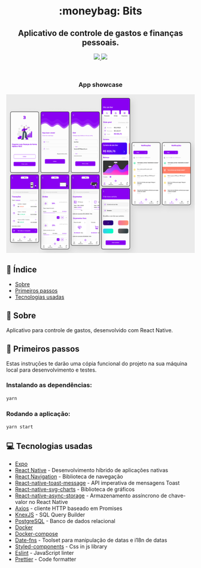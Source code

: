 <h1 align="center">:moneybag: Bits</h1>

<h2 align="center">
  Aplicativo de controle de gastos e finanças pessoais.
</h2>

<p align="center">
	<a href="./LICENSE">
		<img src="https://img.shields.io/github/license/viniciusrodrigues1a/bits-mobile"></img>
	</a>
	<img src="https://img.shields.io/github/last-commit/viniciusrodrigues1a/bits-mobile"></img>
</p>

<br />

<h3 align="center">App showcase</h3>

<p align="center">
	<img src="./.github/assets/showcase.png"></img>
</p>

## :page_facing_up: Índice

- [Sobre](#about)
- [Primeiros passos](#getting_started)
- [Tecnologias usadas](#built_using)

## 🧐 Sobre <a name = "about"></a>

Aplicativo para controle de gastos, desenvolvido com React Native.

## 🏁 Primeiros passos <a name = "getting_started"></a>

Estas instruçōes te darão uma cópia funcional do projeto na sua máquina local para desenvolvimento e testes.

### Instalando as dependências:
```sh
yarn
```

### Rodando a aplicação:
```sh
yarn start
```

## :computer: Tecnologias usadas <a name="built_using">

* [Expo](https://expo.io/)
* [React Native](https://reactnative.dev/) - Desenvolvimento híbrido de aplicações nativas
* [React Navigation](https://reactnavigation.org/) - Biblioteca de navegação
* [React-native-toast-message](https://github.com/calintamas/react-native-toast-message) - API imperativa de mensagens Toast
* [React-native-svg-charts](https://github.com/JesperLekland/react-native-svg-charts) - Biblioteca de gráficos
* [React-native-async-storage](https://github.com/react-native-async-storage/async-storage) - Armazenamento assíncrono de chave-valor no React Native
* [Axios](https://axios-http.com/) - cliente HTTP baseado em Promises
* [KnexJS](https://knexjs.org/) - SQL Query Builder
* [PostgreSQL](https://www.postgresql.org/) - Banco de dados relacional
* [Docker](https://docs.docker.com/get-started/overview/)
* [Docker-compose](https://docs.docker.com/compose/)
* [Date-fns](https://date-fns.org/) - Toolset para manipulação de datas e i18n de datas
* [Styled-components](https://styled-components.com/) - Css in js library
* [Eslint](https://eslint.org/) - JavaScript linter
* [Prettier](https://prettier.io/) - Code formatter